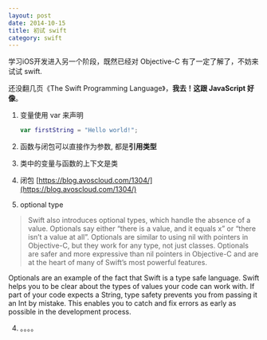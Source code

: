 ```yaml
---
layout: post
date: 2014-10-15
title: 初试 swift
category: swift
---
```


学习iOS开发进入另一个阶段，既然已经对 Objective-C 有了一定了解了，不妨来试试 swift.

还没翻几页《The Swift Programming Language》，**我去！这跟 JavaScript 好像**。

1. 变量使用 var 来声明

	```swift
	var firstString = "Hello world!";
	```

2. 函数与闭包可以直接作为参数, 都是**引用类型**

3. 类中的变量与函数的上下文是类

4. 闭包 [https://blog.avoscloud.com/1304/](https://blog.avoscloud.com/1304/)

5. optional type 

>Swift also introduces optional types, which handle the absence of a value. Optionals say either “there is a value, and it equals x” or “there isn’t a value at all”. Optionals are similar to using nil with pointers in Objective-C, but they work for any type, not just classes. Optionals are safer and more expressive than nil pointers in Objective-C and are at the heart of many of Swift’s most powerful features.

Optionals are an example of the fact that Swift is a type safe language. Swift helps you to be clear about the types of values your code can work with. If part of your code expects a String, type safety prevents you from passing it an Int by mistake. This enables you to catch and fix errors as early as possible in the development process.

4. 。。。。
